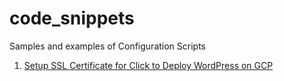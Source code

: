 # code_snippets
Samples and examples of Configuration Scripts

1. [Setup SSL Certificate for Click to Deploy WordPress on GCP](https://github.com/peaches1/code_snippets/blob/master/SSL_Certificate_for_Click_to_Deploy_WordPress_on_GCP.md)